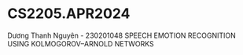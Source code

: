 # CS2205.APR2024

Dương Thanh Nguyên - 230201048
SPEECH EMOTION RECOGNITION USING KOLMOGOROV–ARNOLD NETWORKS
